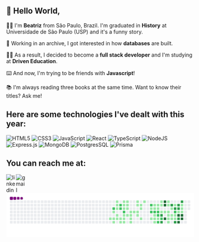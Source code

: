 ## :wave: Hello World,
:raising_hand_woman: I'm **Beatriz** from São Paulo, Brazil. I'm graduated in **History** at Universidade de São Paulo (USP) and it's a funny story.

:page_with_curl: Working in an archive, I got interested in how **databases** are built.

:woman_student: As a result, I decided to become a **full stack developer** and I'm studying at **Driven Education**.

:keyboard: And now, I'm trying to be friends with **Javascript**!

:books: I'm always reading three books at the same time. Want to know their titles? Ask me!

## Here are some technologies I've dealt with this year:

![HTML5](https://img.shields.io/badge/html5-%23E34F26.svg?style=for-the-badge&logo=html5&logoColor=white)
![CSS3](https://img.shields.io/badge/css3-%231572B6.svg?style=for-the-badge&logo=css3&logoColor=white)
![JavaScript](https://img.shields.io/badge/javascript-%23323330.svg?style=for-the-badge&logo=javascript&logoColor=%23F7DF1E)
![React](https://img.shields.io/badge/react-%2320232a.svg?style=for-the-badge&logo=react&logoColor=%2361DAFB)
![TypeScript](https://img.shields.io/badge/typescript-%23007ACC.svg?style=for-the-badge&logo=typescript&logoColor=white)
![NodeJS](https://img.shields.io/badge/node.js-6DA55F?style=for-the-badge&logo=node.js&logoColor=white)
![Express.js](https://img.shields.io/badge/express.js-%23404d59.svg?style=for-the-badge&logo=express&logoColor=%2361DAFB)
![MongoDB](https://img.shields.io/badge/MongoDB-4EA94B?style=for-the-badge&logo=mongodb&logoColor=white)
![PostgresSQL](https://img.shields.io/badge/PostgreSQL-316192?style=for-the-badge&logo=postgresql&logoColor=white)
![Prisma](https://img.shields.io/badge/Prisma-3982CE?style=for-the-badge&logo=Prisma&logoColor=white)

## You can reach me at:

[<img align="left" alt="linkedin" width="26px" src="https://user-images.githubusercontent.com/86417618/173072709-aeeaedce-9036-4786-a21e-1bc017910e63.svg" />][1]
[<img align="left" alt="gmail" width="26px" src="https://user-images.githubusercontent.com/86417618/198731044-65434c26-fabf-49b5-80ca-f5ba61ab74d1.svg" />][2]

[1]: www.linkedin.com/in/beatriz-nnds
[2]: beatriz.nnds@gmail.com

<br />


![snake gif](https://github.com/beatriznnds/beatriznnds/blob/output/github-contribution-grid-snake.gif)
